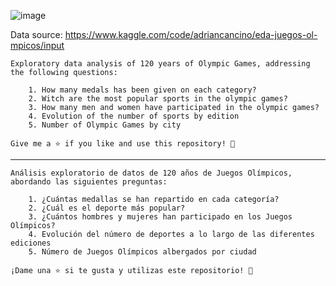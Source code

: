 
![image](https://github.com/cirianodev/Data-Analysis-Python/assets/147123439/1d7cbd70-4519-40bf-b255-c813dc132147)

Data source: https://www.kaggle.com/code/adriancancino/eda-juegos-ol-mpicos/input

	Exploratory data analysis of 120 years of Olympic Games, addressing the following questions:

		1. How many medals has been given on each category?
		2. Witch are the most popular sports in the olympic games?
		3. How many men and women have participated in the olympic games?
		4. Evolution of the number of sports by edition
		5. Number of Olympic Games by city
	
	Give me a ⭐️ if you like and use this repository! 👏

----------------------------------------------------------------------------------------------------

	Análisis exploratorio de datos de 120 años de Juegos Olímpicos, abordando las siguientes preguntas:

		1. ¿Cuántas medallas se han repartido en cada categoría? 
		2. ¿Cuál es el deporte más popular?
		3. ¿Cuántos hombres y mujeres han participado en los Juegos Olímpicos?
		4. Evolución del número de deportes a lo largo de las diferentes ediciones
		5. Número de Juegos Olímpicos albergados por ciudad
	
	¡Dame una ⭐️ si te gusta y utilizas este repositorio! 👏


